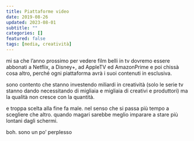 ```yaml
---
title: Piattaforme video
date: 2019-08-26
updated: 2023-08-01
subtitle: ""
categories: []
featured: false
tags: [media, creatività]
---
```


mi sa che l’anno prossimo per vedere film belli in tv dovremo essere abbonati a Netflix, a Disney\+, ad AppleTV ed AmazonPrime e poi chissà cosa altro, perché ogni piattaforma avrà i suoi contenuti in esclusiva.

sono contento che stanno investendo miliardi in creatività (solo le serie tv stanno dando necessitando di migliaia e migliaia di creativi e produttori) ma la qualità non cresce con la quantità.

e troppa scelta alla fine fa male. nel senso che si passa più tempo a scegliere che altro. quando magari sarebbe meglio imparare a stare più lontani dagli schermi.

boh. sono un po’ perplesso
